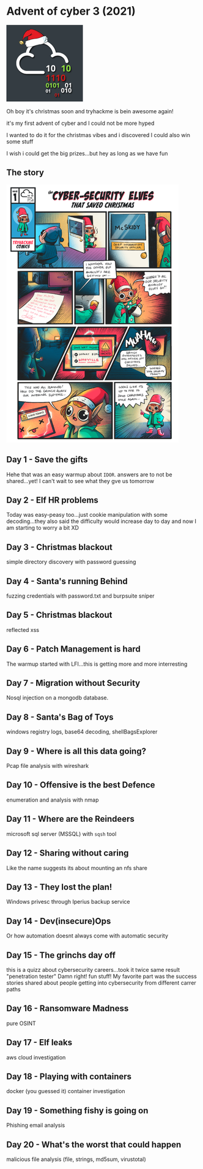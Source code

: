  # Advent of cyber 3 (2021)
<img src="aoc3.png" alt="aoc3" width=200/>

Oh boy it's christmas soon and tryhackme is bein awesome again!

it's my first advent of cyber and I could not be more hyped

I wanted to do it for the christmas vibes and i discovered I could also win some stuff

I wish i could get the big prizes...but hey as long as we have fun

## The story
<img src="story3.png" alt="story3" width=450/>

## Day 1 - Save the gifts

Hehe that was an easy warmup about `IDOR`. answers are to not be shared...yet!
I can't wait to see what they gve us tomorrow

## Day 2 - Elf HR problems
Today was easy-peasy too...just cookie manipulation with some decoding...they also said
the difficulty would increase day to day and now I am starting to worry a bit XD

## Day 3 - Christmas blackout
simple directory discovery with password guessing

## Day 4 - Santa's running Behind
fuzzing credentials with password.txt and burpsuite sniper 

## Day 5 - Christmas blackout
reflected xss

## Day 6 - Patch Management is hard
The warmup started with LFI...this is getting more and more interresting

## Day 7 - Migration without Security
Nosql injection on a mongodb database. 

## Day 8 - Santa's Bag of Toys
windows registry logs, base64 decoding, shellBagsExplorer

## Day 9 - Where is all this data going?
Pcap file analysis with wireshark

## Day 10 - Offensive is the best Defence
enumeration and analysis with nmap

## Day 11 - Where are the Reindeers
microsoft sql server (MSSQL) with `sqsh` tool

## Day 12 - Sharing without caring
Like the name suggests its about mounting an nfs share

## Day 13 - They lost the plan!
Windows privesc through Iperius backup service

## Day 14 - Dev(insecure)Ops
Or how automation doesnt always come with automatic security 

## Day 15 - The grinchs day off
this is a quizz about cybersecurity careers...took it twice same result
"penetration tester" Damn right! fun stuff! My favorite part was the success stories shared about people getting into cybersecurity from 
different carrer paths

## Day 16 - Ransomware Madness
pure OSINT

## Day 17 - Elf leaks
aws cloud investigation

## Day 18 - Playing with containers
docker (you guessed it) container investigation

## Day 19 - Something fishy is going on
Phishing email analysis

## Day 20 - What's the worst that could happen
malicious file analysis (file, strings, md5sum, virustotal)
